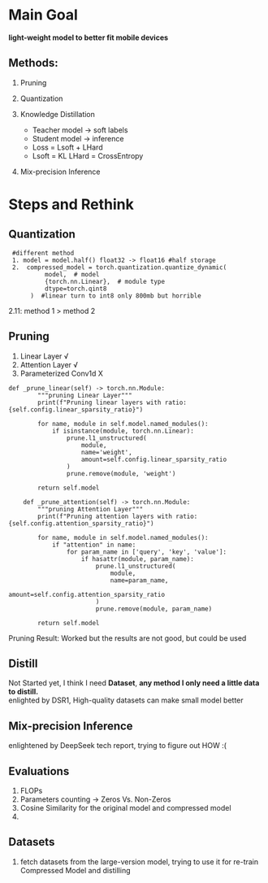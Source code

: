 # Main Goal
**light-weight model to better fit mobile devices**

## Methods:
1. Pruning
2. Quantization
3. Knowledge Distillation
   - Teacher model -> soft labels
   - Student model -> inference
   - Loss = Lsoft + LHard 
   - Lsoft = KL LHard = CrossEntropy

4. Mix-precision Inference

# Steps and Rethink

## Quantization
  ```
   #different method
   1. model = model.half() float32 -> float16 #half storage
   2.  compressed_model = torch.quantization.quantize_dynamic(
            model,  # model
            {torch.nn.Linear},  # module type
            dtype=torch.qint8  
        )  #linear turn to int8 only 800mb but horrible 
  ```
  2.11: method 1 > method 2

## Pruning
1. Linear Layer √ 
2. Attention Layer √
3. Parameterized Conv1d X
```
def _prune_linear(self) -> torch.nn.Module:
        """pruning Linear Layer"""
        print(f"Pruning linear layers with ratio: {self.config.linear_sparsity_ratio}")
        
        for name, module in self.model.named_modules():
            if isinstance(module, torch.nn.Linear):
                prune.l1_unstructured(
                    module,
                    name='weight',
                    amount=self.config.linear_sparsity_ratio
                )
                prune.remove(module, 'weight')
                
        return self.model
    
    def _prune_attention(self) -> torch.nn.Module:
        """pruning Attention Layer"""
        print(f"Pruning attention layers with ratio: {self.config.attention_sparsity_ratio}")
        
        for name, module in self.model.named_modules():
            if "attention" in name:
                for param_name in ['query', 'key', 'value']:
                    if hasattr(module, param_name):
                        prune.l1_unstructured(
                            module,
                            name=param_name,
                            amount=self.config.attention_sparsity_ratio
                        )
                        prune.remove(module, param_name)
            
        return self.model
```
Pruning Result: Worked but the results are not good, but could be used

## Distill
Not Started yet, I think I need **Dataset**, **any method I only need a little data to distill.** <br>
enlighted by DSR1, High-quality datasets can make small model better

## Mix-precision Inference
enlightened by DeepSeek tech report, trying to figure out HOW :(

## Evaluations
1. FLOPs
2. Parameters counting -> Zeros Vs. Non-Zeros
3. Cosine Similarity for the original model and compressed model
4. 
## Datasets
1. fetch datasets from the large-version model, trying to use it for re-train Compressed Model and distilling
